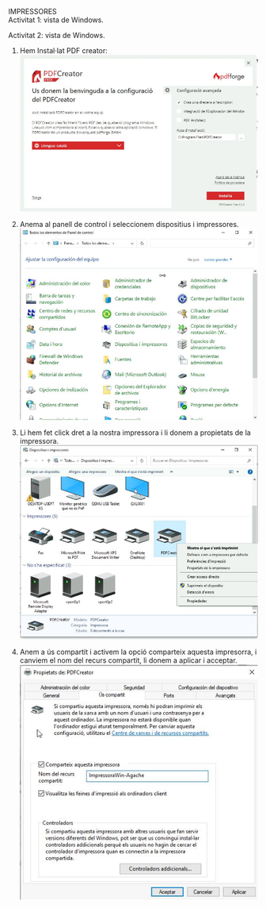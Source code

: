 IMPRESSORES <br>
Activitat 1: vista de Windows.

Activitat 2: vista de Windows. 
1. Hem Instal·lat PDF creator:
![](Captura.JPG)

2. Anema al panell de control i seleccionem dispositius i impressores.
![](panelcontrolç.JPG)

3. Li hem fet click dret a la nostra impressora i li donem a propietats de la impressora.
![](Captura3.JPG)

4. Anem a ús compartit i activem la opció comparteix aquesta impresorra, i canviem el nom del recurs compartit, li donem a aplicar i acceptar. <br>
![](Captura4.JPG)
